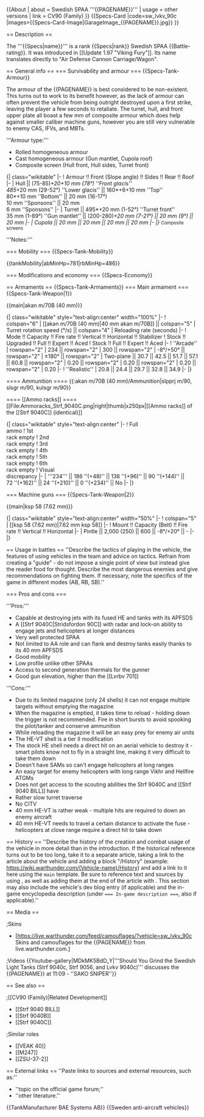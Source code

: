 {{About
| about = Swedish SPAA '''{{PAGENAME}}'''
| usage = other versions
| link = CV90 (Family)
}}
{{Specs-Card
|code=sw_lvkv_90c
|images={{Specs-Card-Image|GarageImage_{{PAGENAME}}.jpg}}
}}

== Description ==
<!-- ''In the description, the first part should be about the history of the creation and combat usage of the vehicle, as well as its key features. In the second part, tell the reader about the ground vehicle in the game. Insert a screenshot of the vehicle, so that if the novice player does not remember the vehicle by name, he will immediately understand what kind of vehicle the article is talking about.'' -->
The '''{{Specs|name}}''' is a rank {{Specs|rank}} Swedish SPAA {{Battle-rating}}. It was introduced in [[Update 1.97 "Viking Fury"]]. Its name translates directly to "Air Defense Cannon Carriage/Wagon".

== General info ==
=== Survivability and armour ===
{{Specs-Tank-Armour}}
<!-- ''Describe armour protection. Note the most well protected and key weak areas. Appreciate the layout of modules as well as the number and location of crew members. Is the level of armour protection sufficient, is the placement of modules helpful for survival in combat? If necessary use a visual template to indicate the most secure and weak zones of the armour.'' -->
The armour of the {{PAGENAME}} is best considered to be non-existent. This turns out to work to its benefit however, as the lack of armour can often prevent the vehicle from being outright destroyed upon a first strike, leaving the player a few seconds to retaliate. The turret, hull, and front upper plate all boast a few mm of composite armour which does help against smaller caliber machine guns, however you are still very vulnerable to enemy CAS, IFVs, and MBTs.

'''Armour type:''' <!-- The types of armour present on the vehicle and their general locations -->
<!-- Example: *Rolled homogeneous armour (Front, Side, Rear, Hull roof)
* Cast homogeneous armour (Turret, Transmission area) -->

* Rolled homogeneous armour
* Cast homogeneous armour (Gun mantlet, Cupola roof)
* Composite screen (Hull front, Hull sides, Turret front)

{| class="wikitable"
|-
! Armour !! Front (Slope angle) !! Sides !! Rear !! Roof
|-
| Hull || (75-85)*+20+10 mm (78°) ''Front glacis'' <br> 485*+20 mm (29-52°) ''Lower glacis'' || 160*+6+10 mm ''Top'' <br> 80*+10 mm ''Bottom'' || 20 mm (16-17°) <br> 10 mm ''Sponsons'' || 20 mm <br> 6 mm ''Sponsons''
|-
| Turret || 495*+20 mm (1-52°) ''Turret front'' <br> 35 mm (1-89°) ''Gun mantlet'' || (200-280)*+20 mm (7-21°) || 20 mm (9°) || 20 mm
|-
| Cupola || 20 mm || 20 mm || 20 mm || 20 mm
|-
|}
<nowiki>*</nowiki> <small>Composite screens</small>

'''Notes:''' <!-- Any additional notes which the user needs to be aware of -->
<!-- Example: * Suspension wheels are 20 mm thick, tracks are 30 mm thick, and torsion bars are 60 mm thick. -->

=== Mobility ===
{{Specs-Tank-Mobility}}
<!-- ''Write about the mobility of the ground vehicle. Estimate the specific power and manoeuvrability, as well as the maximum speed forwards and backwards.'' -->

{{tankMobility|abMinHp=781|rbMinHp=486}}

=== Modifications and economy ===
{{Specs-Economy}}

== Armaments ==
{{Specs-Tank-Armaments}}
=== Main armament ===
{{Specs-Tank-Weapon|1}}
<!-- ''Give the reader information about the characteristics of the main gun. Assess its effectiveness in a battle based on the reloading speed, ballistics and the power of shells. Do not forget about the flexibility of the fire, that is how quickly the cannon can be aimed at the target, open fire on it and aim at another enemy. Add a link to the main article on the gun: <code><nowiki>{{main|Name of the weapon}}</nowiki></code>. Describe in general terms the ammunition available for the main gun. Give advice on how to use them and how to fill the ammunition storage.'' -->
{{main|akan m/70B (40 mm)}}

{| class="wikitable" style="text-align:center" width="100%"
|-
! colspan="6" | [[akan m/70B (40 mm)|40 mm akan m/70B]] || colspan="5" | Turret rotation speed (°/s) || colspan="4" | Reloading rate (seconds)
|-
! Mode !! Capacity !! Fire rate !! Vertical !! Horizontal !! Stabilizer
! Stock !! Upgraded !! Full !! Expert !! Aced
! Stock !! Full !! Expert !! Aced
|-
! ''Arcade''
| rowspan="2" | 234 || rowspan="2" | 300 || rowspan="2" | -8°/+50° || rowspan="2" | ±180° || rowspan="2" | Two-plane || 30.7 || 42.5 || 51.7 || 57.1 || 60.8 || rowspan="2" | 0.20 || rowspan="2" | 0.20 || rowspan="2" | 0.20 || rowspan="2" | 0.20
|-
! ''Realistic''
| 20.8 || 24.4 || 29.7 || 32.8 || 34.9
|-
|}

==== Ammunition ====
{{:akan m/70B (40 mm)/Ammunition|slpprj m/90, slsgr m/90, kulsgr m/90}}

==== [[Ammo racks]] ====
[[File:Ammoracks_Strf_9040C.png|right|thumb|x250px|[[Ammo racks]] of the [[Strf 9040C]] (identical)]]
<!-- '''Last updated: 2.9.0.62''' -->
{| class="wikitable" style="text-align:center"
|-
! Full<br>ammo
! 1st<br>rack empty
! 2nd<br>rack empty
! 3rd<br>rack empty
! 4th<br>rack empty
! 5th<br>rack empty
! 6th<br>rack empty
! Visual<br>discrepancy
|-
| '''234''' || 186&nbsp;''(+48)'' || 138&nbsp;''(+96)'' || 90&nbsp;''(+144)'' || 72&nbsp;''(+162)'' || 24&nbsp;''(+210)'' || 0&nbsp;''(+234)'' || No
|-
|}

=== Machine guns ===
{{Specs-Tank-Weapon|2}}
<!-- ''Offensive and anti-aircraft machine guns not only allow you to fight some aircraft but also are effective against lightly armoured vehicles. Evaluate machine guns and give recommendations on its use.'' -->
{{main|ksp 58 (7.62 mm)}}

{| class="wikitable" style="text-align:center" width="50%"
|-
! colspan="5" | [[ksp 58 (7.62 mm)|7.62 mm ksp 58]]
|-
! Mount !! Capacity (Belt) !! Fire rate !! Vertical !! Horizontal
|-
| Pintle || 2,000 (250) || 600 || -8°/+20° || -
|-
|}

== Usage in battles ==
''Describe the tactics of playing in the vehicle, the features of using vehicles in the team and advice on tactics. Refrain from creating a "guide" - do not impose a single point of view but instead give the reader food for thought. Describe the most dangerous enemies and give recommendations on fighting them. If necessary, note the specifics of the game in different modes (AB, RB, SB).''

=== Pros and cons ===
<!-- ''Summarise and briefly evaluate the vehicle in terms of its characteristics and combat effectiveness. Mark its pros and cons in a bulleted list. Try not to use more than 6 points for each of the characteristics. Avoid using categorical definitions such as "bad", "good" and the like - use substitutions with softer forms such as "inadequate" and "effective".'' -->

'''Pros:'''

* Capable at destroying jets with its fused HE and tanks with its APFSDS
* A [[Strf 9040C|Stridsfordon 90C]] with radar and lock-on ability to engage jets and helicopters at longer distances
* Very well protected SPAA
* Not limited to AA role and can flank and destroy tanks easily thanks to its 40 mm APFSDS
* Good mobility
* Low profile unlike other SPAAs
* Access to second generation thermals for the gunner
* Good gun elevation, higher than the [[Lvrbv 701]]

'''Cons:'''

* Due to its limited magazine (only 24 shells) it can not engage multiple targets without emptying the magazine
* When the magazine is emptied, it takes time to reload - holding down the trigger is not recommended. Fire in short bursts to avoid spooking the pilot/tanker and conserve ammunition
* While reloading the magazine it will be an easy prey for enemy air units
* The HE-VT shell is a tier II modification
* The stock HE shell needs a direct hit on an aerial vehicle to destroy it - smart pilots know not to fly in a straight line, making it very difficult to take them down
* Doesn't have SAMs so can't engage helicopters at long ranges
* An easy target for enemy helicopters with long range Vikhr and Hellfire ATGMs
* Does not get access to the scouting abilities the Strf 9040C and [[Strf 9040 BILL]] have
* Rather slow turret traverse
* No CITV
* 40 mm HE-VT is rather weak - multiple hits are required to down an enemy aircraft
* 40 mm HE-VT needs to travel a certain distance to activate the fuse - helicopters at close range require a direct hit to take down

== History ==
''Describe the history of the creation and combat usage of the vehicle in more detail than in the introduction. If the historical reference turns out to be too long, take it to a separate article, taking a link to the article about the vehicle and adding a block "/History" (example: <nowiki>https://wiki.warthunder.com/(Vehicle-name)/History</nowiki>) and add a link to it here using the <code>main</code> template. Be sure to reference text and sources by using <code><nowiki><ref></ref></nowiki></code>, as well as adding them at the end of the article with <code><nowiki><references /></nowiki></code>. This section may also include the vehicle's dev blog entry (if applicable) and the in-game encyclopedia description (under <code><nowiki>=== In-game description ===</nowiki></code>, also if applicable).''

== Media ==
<!-- ''Excellent additions to the article would be video guides, screenshots from the game, and photos.'' -->

;Skins

* [https://live.warthunder.com/feed/camouflages/?vehicle=sw_lvkv_90c Skins and camouflages for the {{PAGENAME}} from live.warthunder.com.]

;Videos
{{Youtube-gallery|MDkMK5BdD_Y|'''Should You Grind the Swedish Light Tanks (Strf 9040c, Strf 9056, and Lvkv 9040c)''' discusses the {{PAGENAME}} at 11:09 - ''SAKO SNIPER''}}

== See also ==
<!--''Links to the articles on the War Thunder Wiki that you think will be useful for the reader, for example:''

* ''reference to the series of the vehicles;''
* ''links to approximate analogues of other nations and research trees.''-->

;[[CV90 (Family)|Related Development]]
* [[Strf 9040 BILL]]
* [[Strf 9040B]]
* [[Strf 9040C]]

;Similar roles

* [[VEAK 40]]
* [[M247]]
* [[ZSU-37-2]]

== External links ==
''Paste links to sources and external resources, such as:''

* ''topic on the official game forum;''
* ''other literature.''

{{TankManufacturer BAE Systems AB}}
{{Sweden anti-aircraft vehicles}}